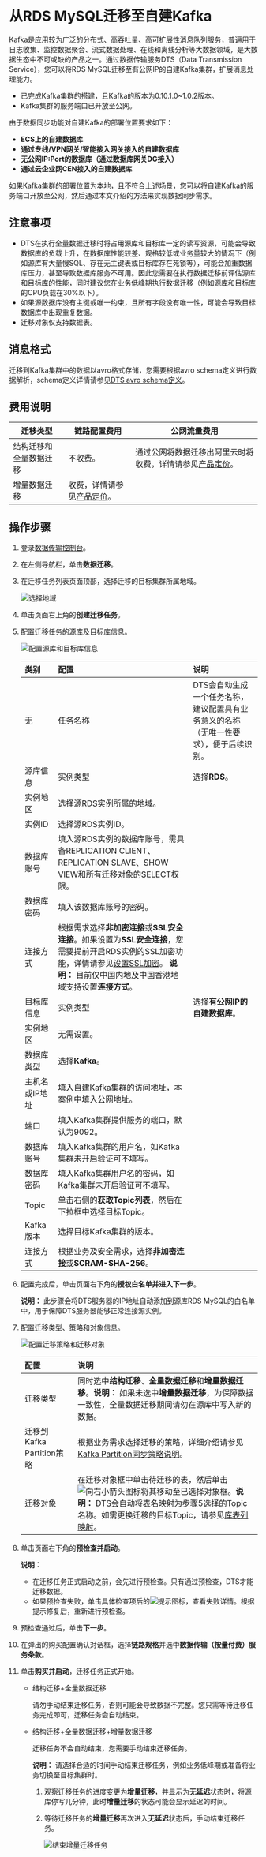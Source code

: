 # 从RDS MySQL迁移至自建Kafka

Kafka是应用较为广泛的分布式、高吞吐量、高可扩展性消息队列服务，普遍用于日志收集、监控数据聚合、流式数据处理、在线和离线分析等大数据领域，是大数据生态中不可或缺的产品之一。通过数据传输服务DTS（Data Transmission Service），您可以将RDS MySQL迁移至有公网IP的自建Kafka集群，扩展消息处理能力。

-   已完成Kafka集群的搭建，且Kafka的版本为0.10.1.0~1.0.2版本。
-   Kafka集群的服务端口已开放至公网。

由于数据同步功能对自建Kafka的部署位置要求如下：

-   **ECS上的自建数据库**
-   **通过专线/VPN网关/智能接入网关接入的自建数据库**
-   **无公网IP:Port的数据库（通过数据库网关DG接入）**
-   **通过云企业网CEN接入的自建数据库**

如果Kafka集群的部署位置为本地，且不符合上述场景，您可以将自建Kafka的服务端口开放至公网，然后通过本文介绍的方法来实现数据同步需求。

## 注意事项

-   DTS在执行全量数据迁移时将占用源库和目标库一定的读写资源，可能会导致数据库的负载上升，在数据库性能较差、规格较低或业务量较大的情况下（例如源库有大量慢SQL、存在无主键表或目标库存在死锁等），可能会加重数据库压力，甚至导致数据库服务不可用。因此您需要在执行数据迁移前评估源库和目标库的性能，同时建议您在业务低峰期执行数据迁移（例如源库和目标库的CPU负载在30%以下）。
-   如果源数据库没有主键或唯一约束，且所有字段没有唯一性，可能会导致目标数据库中出现重复数据。
-   迁移对象仅支持数据表。

## 消息格式

迁移到Kafka集群中的数据以avro格式存储，您需要根据avro schema定义进行数据解析，schema定义详情请参见[DTS avro schema定义](https://github.com/LioRoger/subscribe_example/tree/master/avro)。

## 费用说明

|迁移类型|链路配置费用|公网流量费用|
|----|------|------|
|结构迁移和全量数据迁移|不收费。|通过公网将数据迁移出阿里云时将收费，详情请参见[产品定价]()。|
|增量数据迁移|收费，详情请参见[产品定价]()。|

## 操作步骤

1.  登录[数据传输控制台](https://dts-intl.console.aliyun.com/)。

2.  在左侧导航栏，单击**数据迁移**。

3.  在迁移任务列表页面顶部，选择迁移的目标集群所属地域。

    ![选择地域](https://static-aliyun-doc.oss-accelerate.aliyuncs.com/assets/img/zh-CN/2767559951/p50439.png)

4.  单击页面右上角的**创建迁移任务**。

5.  配置迁移任务的源库及目标库信息。

    ![配置源库和目标库信息](https://static-aliyun-doc.oss-accelerate.aliyuncs.com/assets/img/zh-CN/3997549951/p146904.png)

    |类别|配置|说明|
    |:-|:-|:-|
    |无|任务名称|DTS会自动生成一个任务名称，建议配置具有业务意义的名称（无唯一性要求），便于后续识别。|
    |源库信息|实例类型|选择**RDS**。|
    |实例地区|选择源RDS实例所属的地域。|
    |实例ID|选择源RDS实例ID。|
    |数据库账号|填入源RDS实例的数据库账号，需具备REPLICATION CLIENT、REPLICATION SLAVE、SHOW VIEW和所有迁移对象的SELECT权限。|
    |数据库密码|填入该数据库账号的密码。|
    |连接方式|根据需求选择**非加密连接**或**SSL安全连接**。如果设置为**SSL安全连接**，您需要提前开启RDS实例的SSL加密功能，详情请参见[设置SSL加密](~~96120~~)。 **说明：** 目前仅中国内地及中国香港地域支持设置**连接方式**。 |
    |目标库信息|实例类型|选择**有公网IP的自建数据库**。|
    |实例地区|无需设置。|
    |数据库类型|选择**Kafka**。|
    |主机名或IP地址|填入自建Kafka集群的访问地址，本案例中填入公网地址。|
    |端口|填入Kafka集群提供服务的端口，默认为9092。|
    |数据库账号|填入Kafka集群的用户名，如Kafka集群未开启验证可不填写。|
    |数据库密码|填入Kafka集群用户名的密码，如Kafka集群未开启验证可不填写。|
    |Topic|单击右侧的**获取Topic列表**，然后在下拉框中选择目标Topic。|
    |Kafka版本|选择目标Kafka集群的版本。|
    |连接方式|根据业务及安全需求，选择**非加密连接**或**SCRAM-SHA-256**。|

6.  配置完成后，单击页面右下角的**授权白名单并进入下一步**。

    **说明：** 此步骤会将DTS服务器的IP地址自动添加到源库RDS MySQL的白名单中，用于保障DTS服务器能够正常连接源实例。

7.  配置迁移类型、策略和对象信息。

    ![配置迁移策略和迁移对象](https://static-aliyun-doc.oss-accelerate.aliyuncs.com/assets/img/zh-CN/3997549951/p146905.png)

    |配置|说明|
    |:-|:-|
    |迁移类型|同时选中**结构迁移**、**全量数据迁移**和**增量数据迁移**。**说明：** 如果未选中**增量数据迁移**，为保障数据一致性，全量数据迁移期间请勿在源库中写入新的数据。 |
    |迁移到Kafka Partition策略|根据业务需求选择迁移的策略，详细介绍请参见[Kafka Partition同步策略说明]()。|
    |迁移对象|在迁移对象框中单击待迁移的表，然后单击![向右小箭头](https://static-aliyun-doc.oss-accelerate.aliyuncs.com/assets/img/zh-CN/8502659951/p40698.png)图标将其移动至已选择对象框。**说明：** DTS会自动将表名映射为[步骤5](#step_jq4_gzu_ygs)选择的Topic名称。如需更换迁移的目标Topic，请参见[库表列映射](/intl.zh-CN/数据迁移/迁移任务管理/库表列映射.md)。 |

8.  单击页面右下角的**预检查并启动**。

    **说明：**

    -   在迁移任务正式启动之前，会先进行预检查。只有通过预检查，DTS才能迁移数据。
    -   如果预检查失败，单击具体检查项后的![提示](https://static-aliyun-doc.oss-accelerate.aliyuncs.com/assets/img/zh-CN/8502659951/p47468.png)图标，查看失败详情。根据提示修复后，重新进行预检查。
9.  预检查通过后，单击**下一步**。

10. 在弹出的购买配置确认对话框，选择**链路规格**并选中**数据传输（按量付费）服务条款**。

11. 单击**购买并启动**，迁移任务正式开始。

    -   结构迁移+全量数据迁移

        请勿手动结束迁移任务，否则可能会导致数据不完整。您只需等待迁移任务完成即可，迁移任务会自动结束。

    -   结构迁移+全量数据迁移+增量数据迁移

        迁移任务不会自动结束，您需要手动结束迁移任务。

        **说明：** 请选择合适的时间手动结束迁移任务，例如业务低峰期或准备将业务切换至目标集群时。

        1.  观察迁移任务的进度变更为**增量迁移**，并显示为**无延迟**状态时，将源库停写几分钟，此时**增量迁移**的状态可能会显示延迟的时间。
        2.  等待迁移任务的**增量迁移**再次进入**无延迟**状态后，手动结束迁移任务。

            ![结束增量迁移任务](https://static-aliyun-doc.oss-accelerate.aliyuncs.com/assets/img/zh-CN/6767559951/p47604.png)


